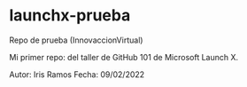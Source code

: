 # launchx-prueba
Repo de prueba (InnovaccionVirtual) 

Mi primer repo: del taller de GitHub 101 de Microsoft Launch X.

Autor: Iris Ramos
Fecha: 09/02/2022

